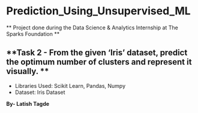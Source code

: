 # Prediction_Using_Unsupervised_ML

** Project done during the Data Science & Analytics Internship at The Sparks Foundation **

## **Task 2 - From the given ‘Iris’ dataset, predict the optimum number of clusters and represent it visually. ** 

* Libraries Used: Scikit Learn, Pandas, Numpy
* Dataset: Iris Dataset

**By- Latish Tagde**
